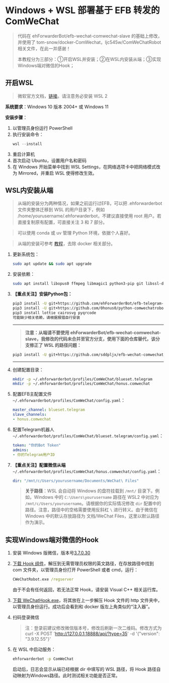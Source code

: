 # Windows + WSL 部署基于 EFB 转发的ComWeChat

> 代码在 ehForwarderBot/efb-wechat-comwechat-slave 的基础上修改，并使用了 tom-snow/docker-ComWechat，ljc545w/ComWeChatRobot 相关文件，在此一并感谢！
>
> 本教程分为三部分：①开启WSL并安装；②在WSL内安装从端；③实现Windows端对微信的Hook；

## 开启WSL

> 微软官方文档，[链接](https://learn.microsoft.com/zh-cn/windows/wsl/install)。请注意务必安装 WSL 2

**系统要求**：Windows 10 版本 2004+ 或 Windows 11

**安装步骤**：

1. 以管理员身份运行 PowerShell
2. 执行安装命令：
   ```powershell
   wsl --install
   ```
3. 重启计算机
4. 首次启动 Ubuntu，设置用户名和密码
5. 在 Windows 开始菜单中找到 WSL Settings，在网络选项卡中把网络模式改为 Mirrored，并重启 WSL 使得修改生效。

## WSL内安装从端

> 从端的安装分为两种情况，如果之前运行过EFB，可以把 .ehforwarderbot 文件夹整体迁移到 WSL 的用户目录下，例如 /home/yourusername/.ehforwarderbot，不建议直接使用 root 用户。若直接复制原有配置，可直接关注 3 和 7 部分。

> 可以使用 conda 或 uv 管理 Python 环境，依据个人喜好。

> 从端的安装可参考 [教程](https://514.live/2023/10/04/efbwechattg)，去除 docker 相关部分。

1. 更新系统包：

   ```bash
   sudo apt update && sudo apt upgrade
   ```
2. 安装依赖：

   ```bash
   sudo apt install libopus0 ffmpeg libmagic1 python3-pip git libssl-dev
   ```
3. **【重点关注】安装Python包：**

   ```bash
   pip3 install -U git+https://github.com/ehForwarderBot/efb-telegram-master.git
   pip3 install -U git+https://github.com/0honus0/python-comwechatrobot-http.git  
   pip3 install lottie cairosvg pyqrcode
   可能缺少相关依赖，请根据报错自行安装
   ```

   ---

   > **注意：从端请不要使用 ehForwarderBot/efb-wechat-comwechat-slave，我修改的代码未合并至官方分支，使用下面的仓库替代，该分支修正了 WSL 的路径问题：**

   ```bash
   pip3 install -U git+https://github.com/sddpljx/efb-wechat-comwechat-slave.git
   ```

   ---

4. 创建配置目录：

   ```bash
   mkdir -p ~/.ehforwarderbot/profiles/ComWeChat/blueset.telegram
   mkdir -p ~/.ehforwarderbot/profiles/ComWeChat/honus.comwechat
   ```
5. 配置EFB主配置文件 `~/.ehforwarderbot/profiles/ComWeChat/config.yaml`：

   ```yaml
   master_channel: blueset.telegram
   slave_channels:
   - honus.comwechat
   ```
6. 配置Telegram机器人 `~/.ehforwarderbot/profiles/ComWeChat/blueset.telegram/config.yaml`：

   ```yaml
   token: "你的Bot Token"
   admins:
   - 你的Telegram用户ID
   ```
7. **【重点关注】配置微信从端** `~/.ehforwarderbot/profiles/ComWeChat/honus.comwechat/config.yaml`：

   ```yaml
   dir: "/mnt/c/Users/yourusername/Documents/WeChat\ Files"
   ```

   > **关于路径**：WSL 会自动将 Windows 的盘符挂载到 `/mnt/` 目录下。例如，Windows 中的 `C:\Users\yourusername` 路径在 WSL2 中对应为 `/mnt/c/Users/yourusername`。请根据你的实际情况修改 `dir` 配置中的路径。注意，路径中的空格需要使用反斜杠 `\` 进行转义。由于微信在 Windows 中的默认存放路径为 文档/WeChat Files，这里以默认路径作为演示。

## 实现Windows端对微信的Hook

1. 安装 Windows 版微信，版本号[3.7.0.30](https://github.com/tom-snow/wechat-windows-versions/releases/download/v3.7.0.30/WeChatSetup-3.7.0.30.exe)
2. [下载 Hook 组件](https://github.com/ljc545w/ComWeChatRobot/releases/download/3.7.0.30-0.1.1-pre/3.7.0.30-0.1.1-pre.zip)，解压到无需管理员权限的英文路径，在存放路径中找到 com 文件夹，以管理员身份打开 PowerShell 或者 cmd，运行：

   ```cmd
   CWeChatRobot.exe /regserver
   ```

    由于不会有任何返回，若无法正常 Hook，请安装 Visual C++ 相关运行库。

3. [下载 WeChatHook.exe](https://github.com/tom-snow/docker-ComWechat/raw/refs/heads/main/WeChatHook.exe)，将其放在上一步解压 Hook 文件的 http 文件夹中，以管理员身份运行。成功后会看到和 docker 版左上角类似的“注入器”。
4. 扫码登录微信

   > 注：登录前建议修改微信版本号，修改后刷新一次二维码。修改方式为 curl -X POST 'http://127.0.0.1:18888/api/?type=35' -d '{"version": "3.9.12.55"}'
   
5. 在 WSL 中启动服务：

   ```bash
   ehforwarderbot -p ComWeChat
   ```
   启动后，日志会显示从端已经根据 dir 中填写的 WSL 路径，将 Hook 路径自动映射为Windows路径。此时测试相关功能是否正常。




